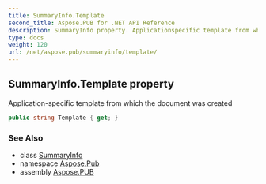 ```yaml
---
title: SummaryInfo.Template
second_title: Aspose.PUB for .NET API Reference
description: SummaryInfo property. Applicationspecific template from which the document was created
type: docs
weight: 120
url: /net/aspose.pub/summaryinfo/template/
---
```

## SummaryInfo.Template property

Application-specific template from which the document was created

```csharp
public string Template { get; }
```

### See Also

* class [SummaryInfo](../)
* namespace [Aspose.Pub](../../summaryinfo/)
* assembly [Aspose.PUB](../../../)


